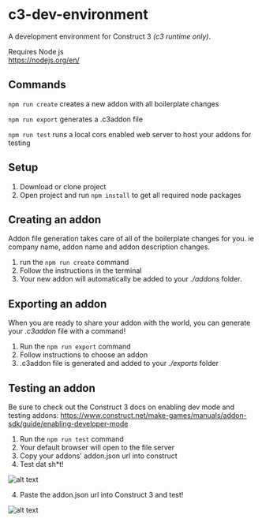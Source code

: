 # c3-dev-environment
A development environment for Construct 3 *(c3 runtime only)*.

Requires Node js \
https://nodejs.org/en/

## Commands
`npm run create` creates a new addon with all boilerplate changes

`npm run export` generates a .c3addon file

`npm run test` runs a local cors enabled web server to host your addons for testing

## Setup
1. Download or clone project
2. Open project and run `npm install` to get all required node packages

## Creating an addon
Addon file generation takes care of all of the boilerplate changes for you. ie company name, addon name and addon description changes.

1. run the `npm run create` command
2. Follow the instructions in the terminal
3. Your new addon will automatically be added to your *./addons* folder.

## Exporting an addon
When you are ready to share your addon with the world, you can generate your *.c3addon* file with a command!

1. Run the `npm run export` command
2. Follow instructions to choose an addon
3. .c3addon file is generated and added to your *./exports* folder

## Testing an addon
Be sure to check out the Construct 3 docs on enabling dev mode and testing addons:
https://www.construct.net/make-games/manuals/addon-sdk/guide/enabling-developer-mode


1. Run the `npm run test` command
2. Your default browser will open to the file server
3. Copy your addons' addon.json url into construct
4. Test dat sh*t!

![alt text](https://github.com/Straskal/c3-dev-environment-images/blob/master/addon.PNG "Server")

4. Paste the addon.json url into Construct 3 and test!

![alt text](https://github.com/Straskal/c3-dev-environment-images/blob/master/c3addon.PNG "C3 testing")
